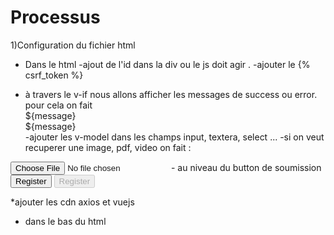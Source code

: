# Processus 
1)Configuration du fichier html
  * Dans le html 
 -ajout de l'id dans la div ou le js doit agir .
 -ajouter le {% csrf_token %}
 - à travers le v-if nous allons afficher les messages de success ou error. pour cela on fait 
                <div v-if="isSucess" class="alert alert-success" role="alert">
                     ${message}
                </div>
                <div v-if="error" class="alert alert-danger" role="alert">
                       ${message}
                 </div>
-ajouter les v-model dans les champs input, textera, select ... 
-si on veut recuperer une image, pdf, video on fait :
<input v-on:change="handleImageUploaded" ref="files" type="file" accept="image/*" class="custom-file-input">
- au niveau du button de soumission 
<button v-if="!isregister" v-on:click.prevent="nom_fonction" type="submit" class="btn-md btn-theme btn-block">Register</button>
<button v-if="isregister" disabled v-on:click.prevent="nom_fonction" type="submit" class="btn-md btn-theme btn-block">Register</button>

 *ajouter les cdn axios et vuejs
 
<script src="https://cdn.jsdelivr.net/npm/vue/dist/vue.js"></script>
<script src=" https://cdnjs.cloudflare.com/ajax/libs/axios/0.19.2/axios.min.js"></script>

  * dans le bas du html
  
  <script>
// Block Vue JS  
new Vue({
   
  // id de la section ou vue js aura effet
el: '#nom_id',
    // end 
    
    // varaible en rapport au v-model et variable permettant de traiter les erreurs
data: {
    v-model:'',
    message:'',
   isregister: false,
   loader: false,
   isSuccess: false,
   error: false,
   base_url: window.location.protocol + "//" + window.location.host + "/",
},
    //end 
delimiters: ["${", "}"],
    
    // code à exécuter au chargement de la page (fonction,changement de variable...)
mounted() { },

    // les différentes fonctions 
methods: {
    nom_fonction: function () {
    
        // vérification des données 
       if (!this.isregister) {
           this.error = false
           this.isSuccess = false
           this.isregister = true
           if (this.title == "" || this.file == "" || this.description == "" || this.date_fin == "" || this.date_debut == "" || this.matiere == "" || this.duration == "" || this.image == "") {
               this.message = "Veuillez remplir correctement les champs";
               this.error = true
               this.isSuccess = false
               this.isregister = false;
           } else {
            //    permet d'imploder des fichiers
               
               // stocker les données 
               let formData = new FormData();
               formData.append('v-model', this.v-model);
               
               // post des données vers le back-end 
               axios.defaults.xsrfCookieName = 'csrftoken'
               axios.defaults.xsrfHeaderName = 'X-CSRFToken'
               axios.post(this.base_url + 'instructor/post_cours',
                   formData,
                   {
                       headers: {
                           'Content-Type': 'multipart/form-data',
                       }
                   
                   // traitement sur les reponses 
                   }).then(response => {
                   console.log(response)
                   this.isregister = false;
                   
                   
                   // si tout s'est bien passé 
                   if (response.data.success) {
                       
                       // permet d'afficher un message à l'ecran 
                       this.isSuccess = true
                       this.error = false
                       this.message = response.data.message
                       this.success = response.data.success
                       // redirection 
                       window.location.replace(this.base_url + 'instructor/courses');
                       
                       // en cas d'erreur 
                   } else {
                       this.error = true
                       this.message = response.data.message
                       this.success = response.data.success
                       this.isSuccess = false
                   }
                   console.log("success variable" + this.isSuccess)
                   // console.log("success variable"+this.error)
               })
                   .catch((err) => {
                       this.isregister = false;
                       console.log(err);
                   })
           }
       }
   },
    
    // recuperation des fichier 
   handleFileUploaded() {
        this.file = this.$refs.file.files[0];
        console.log(this.file)
    },
    handleImageUploaded() {
        this.image = this.$refs.files.files[0];
        console.log(this.image)
    },
}
});
</script>

